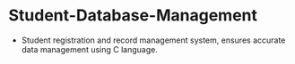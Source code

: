 # Student-Database-Management

- Student registration and record management system, ensures accurate data 
management using C language.
